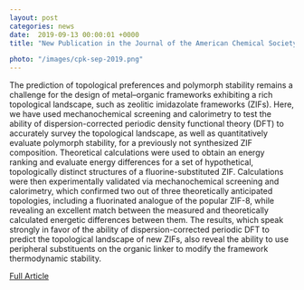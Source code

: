 ```yaml
---                                                                                                                                                                                      
layout: post                                                                                                                                                                             
categories: news                                                                                                                                                                 
date:  2019-09-13 00:00:01 +0000                                                                                                                                                        
title: "New Publication in the Journal of the American Chemical Society"

photo: "/images/cpk-sep-2019.png"
---            
```


The prediction of topological preferences and polymorph stability remains a challenge for the design of metal–organic frameworks exhibiting a rich topological landscape, such as zeolitic imidazolate frameworks (ZIFs). Here, we have used mechanochemical screening and calorimetry to test the ability of dispersion-corrected periodic density functional theory (DFT) to accurately survey the topological landscape, as well as quantitatively evaluate polymorph stability, for a previously not synthesized ZIF composition. Theoretical calculations were used to obtain an energy ranking and evaluate energy differences for a set of hypothetical, topologically distinct structures of a fluorine-substituted ZIF. Calculations were then experimentally validated via mechanochemical screening and calorimetry, which confirmed two out of three theoretically anticipated topologies, including a fluorinated analogue of the popular ZIF-8, while revealing an excellent match between the measured and theoretically calculated energetic differences between them. The results, which speak strongly in favor of the ability of dispersion-corrected periodic DFT to predict the topological landscape of new ZIFs, also reveal the ability to use peripheral substituents on the organic linker to modify the framework thermodynamic stability.



[Full Article](https://pubs.acs.org/doi/abs/10.1021/acs.chemmater.9b00994)
